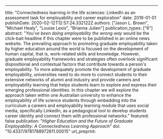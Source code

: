 ---
title: "Connectedness learning in the life sciences: LinkedIn as an assessment task for employability and career exploration"
date: 2019-01-01
publishDate: 2020-02-12T12:57:24.332122Z
authors: ["Jason L. Brown", "Michael Healy", "Louise Lexis", "Brianna Julien"]
publication_types: ["6"]
abstract: "_You've been doing employability the wrong way_ would be the click-bait headline if this chapter were to be published in an online news website. The prevailing approach to promoting graduate employability taken by higher education around the world is focused on the development of human capital, that is, work-related skills and knowledge. However, graduate employability frameworks and strategies often overlook significant dispositional and contextual factors that contribute towards a person's employability. To more adequately promote the development of graduate employability, universities need to do more to connect students to their extensive networks of alumni and industry and provide careers and employability learning that helps students learn to explore and express their emerging professional identities. In this chapter we will explore the approach taken within one Australian university to enhance the employability of life science students through embedding into the curriculum a careers and employability learning module that uses social media, specifically LinkedIn, as a pedagogical tool to develop students career identity and connect them with professional networks."
featured: false
publication: "*Higher Education and the Future of Graduate Employability: A Connectedness Learning Approach*"
doi: "10.4337/9781788972611.00015"
url_preprint: 

